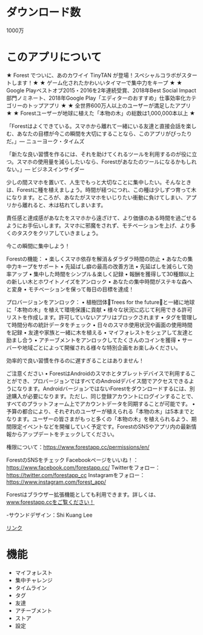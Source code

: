 # ダウンロード数
1000万
# このアプリについて
★ Forest でついに、あのカワイイ TinyTAN が登場！スペシャルコラボがスタートします！★
★ ゲーム化されたかわいいタイマーで集中力をキープ ★
★ Google Playベストオブ2015・2016を2年連続受賞、2018年Best Social Impact部門ノミネート、2018年Google Play「エディターのおすすめ」仕事効率化カテゴリーのトップアプリ ★
★ 全世界600万人以上のユーザーが満足したアプリ ★
★ Forestユーザーが地球に植えた「本物の木」の総数は1,000,000本以上 ★

「Forestはよくできている。スマホから離れて一緒にいる友達と直接会話を楽しむ、あなたの目標が今この瞬間を大切にすることなら、このアプリがぴったりだ。」— ニューヨーク・タイムズ

「新たな良い習慣を作るには、それを助けてくれるツールを利用するのが役に立つ。スマホの使用量を減らしたいなら、Forestがあなたのツールになるかもしれない。」— ビジネスインサイダー

少しの間スマホを置いて、人生でもっと大切なことに集中したい。そんなときは、Forestに種を植えましょう。時間が経つにつれ、この種は少しずつ育って木になります。ところが、あなたがスマホをいじりたい衝動に負けてしまい、アプリから離れると、木は枯れてしまいます。

責任感と達成感があなたをスマホから遠ざけて、より価値のある時間を過ごせるようにお手伝いします。スマホに邪魔をされず、モチベーションを上げ、より多くのタスクをクリアしていきましょう。

今この瞬間に集中しよう！

Forestの機能：
• 楽しくスマホ依存を解消＆ダラダラ時間の防止
• あなたの集中力キープをサポート
• 先延ばし癖の最高の改善方法
• 先延ばしを減らして効率アップ
• 集中した時間をシンプル＆楽しく記録
• 報酬を獲得して30種類以上の新しい木とホワイトノイズをアンロック
• あなたの集中時間がステキな森へと変身
• モチベーションを保って毎日の目標を達成！

プロバージョンをアンロック：
• 植樹団体🌲Trees for the future🌲と一緒に地球に「本物の木」を植えて環境保護に貢献
• 様々な状況に応じて利用できる許可リストを作成します。許可していないアプリはブロックされます
• タグを管理して時間分布の統計データをチェック
• 日々のスマホ使用状況や画面の使用時間を記録
• 友達や家族と一緒に木を植える
• マイフォレストをシェアして友達と励まし合う
• アチーブメントをアンロックしてたくさんのコインを獲得
• サーバーや地域ごとによって開催される様々な特別企画をお楽しみください。

効率的で良い習慣を作るのに遅すぎることはありません！

ご注意ください
• ForestはAndroidのスマホとタブレットデバイスで利用することができ、プロバージョンではすべてのAndroidデバイス間でアクセスできるようになります。AndroidバージョンではないForestをダウンロードするには、別途購入が必要になります。ただし、同じ登録アカウントにログインすることで、すべてのプラットフォーム上でアカウントデータを同期することが可能です。
• 予算の都合により、それぞれのユーザーが植えられる「本物の木」は5本までとなります。ユーザーの皆さまがもっと多くの「本物の木」を植えられるよう、期間限定イベントなどを開催していく予定です。ForestのSNSやアプリ内の最新情報からアップデートをチェックしてください。

権限について：https://www.forestapp.cc/permissions/en/

ForestのSNSをチェック
Facebookページをいいね！：https://www.facebook.com/forestapp.cc/
Twitterをフォロー：https://twitter.com/forestapp_cc
Instagramをフォロー：https://www.instagram.com/forest_app/

Forestはブラウザー拡張機能としても利用できます。詳しくは、www.forestapp.ccをご覧ください！

-サウンドデザイン：Shi Kuang Lee

[リンク](https://play.google.com/store/apps/details?id=cc.forestapp)

# 機能
- マイフォレスト
- 集中チャレンジ
- タイムライン
- タグ
- 友達
- アチーブメント
- ストア
- 設定
